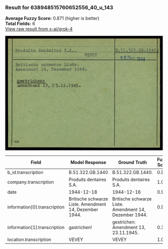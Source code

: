 ### Result for 638948515760652556_40_u_143
**Average Fuzzy Score:** 0.871 (higher is better)<br>
**Total Fields:** 6<br>
[View raw result from x-ai/grok-4](https://github.com/RISE-UNIBAS/humanities_data_benchmark/blob/main/results/2025-10-24/T0336/request_T0336_638948515760652556_40_u_143.json)

<img src="https://github.com/RISE-UNIBAS/humanities_data_benchmark/blob/main/benchmarks/blacklist/images/638948515760652556_40_u_143.jpg?raw=true" alt="638948515760652556_40_u_143" width="600px">

| Field | Model Response | Ground Truth | Fuzzy Score | Match |
|-------|----------------|--------------|-------------|-------|
| b_id.transcription | B.51.322.GB.1440 | B.51.322.GB.1440. | 0.970 | ✅ |
| company.transcription | Produits dentaires S.A. | Produits dentaires S.A. | 1.000 | ✅ |
| date | 1944-12-18 | 1944-12-16 | 0.900 | ❌ |
| information[0].transcription | Britische schwarze Liste. Amendment 14, Dezember 1944. | Britische schwarze Liste.<br>Amendment 14, Dezember 1944. | 0.981 | ✅ |
| information[1].transcription | gastrichen! | gestrichen:<br>Amendment 13, 23.11.1945. | 0.375 | ❌ |
| location.transcription | VEVEY | VEVEY | 1.000 | ✅ |
